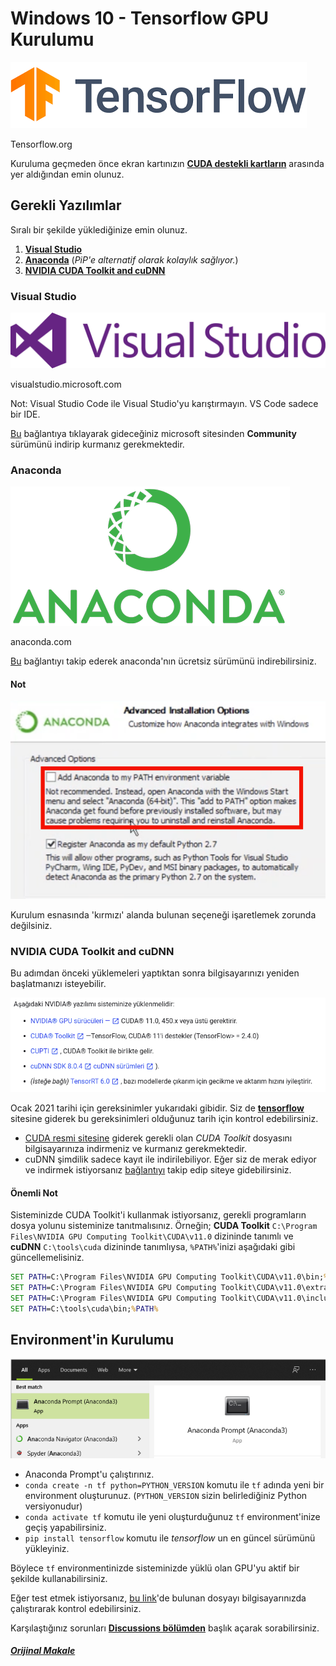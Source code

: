 # Windows 10 - Tensorflow GPU Kurulumu

![tensorflow](images/tensorflow.png)

Tensorflow.org

Kuruluma geçmeden önce ekran kartınızın [**CUDA destekli kartların**](https://developer.nvidia.com/cuda-gpus) arasında yer aldığından emin olunuz.

## Gerekli Yazılımlar

Sıralı bir şekilde yüklediğinize emin olunuz.

1. **[Visual Studio](#visual-studio)**
2. **[Anaconda](#anaconda)** (*PiP'e alternatif olarak kolaylık sağlıyor.*)
3. **[NVIDIA CUDA Toolkit and cuDNN](#nvidia-cuda-toolkit-and-cudnn)**

### Visual Studio

![visual_studio](images/visual_studio.png)

visualstudio.microsoft.com

Not: Visual Studio Code ile Visual Studio'yu karıştırmayın. VS Code sadece bir IDE.

[Bu](https://visualstudio.microsoft.com/tr/) bağlantıya tıklayarak gideceğiniz microsoft sitesinden **Community** sürümünü indirip kurmanız gerekmektedir.

### Anaconda

![anaconda](images/anaconda.png)

anaconda.com

[Bu](https://www.anaconda.com/products/individual) bağlantıyı takip ederek anaconda'nın ücretsiz sürümünü indirebilirsiniz.

#### Not

![path](images/anaconda_2.png)

Kurulum esnasında 'kırmızı' alanda bulunan seçeneği işaretlemek zorunda değilsiniz.

### NVIDIA CUDA Toolkit and cuDNN

Bu adımdan önceki yüklemeleri yaptıktan sonra bilgisayarınızı yeniden başlatmanızı isteyebilir.

![gereksinimler](images/tensorflow_in_site.png)

Ocak 2021 tarihi için gereksinimler yukarıdaki gibidir. Siz de **[tensorflow](https://www.tensorflow.org/install/gpu)** sitesine giderek bu gereksinimleri olduğunuz tarih için kontrol edebilirsiniz.

* [CUDA resmi sitesine](https://developer.nvidia.com/cuda-toolkit-archive) giderek gerekli olan *CUDA Toolkit* dosyasını bilgisayarınıza indirmeniz ve kurmanız gerekmektedir.
* cuDNN şimdilik sadece kayıt ile indirilebiliyor. Eğer siz de merak ediyor ve indirmek istiyorsanız [bağlantıyı](https://developer.nvidia.com/cudnn) takip edip siteye gidebilirsiniz.

#### Önemli Not

Sisteminizde CUDA Toolkit'i kullanmak istiyorsanız, gerekli programların dosya yolunu sisteminize tanıtmalısınız. Örneğin; **CUDA Toolkit** `C:\Program Files\NVIDIA GPU Computing Toolkit\CUDA\v11.0` dizininde tanımlı ve **cuDNN** `C:\tools\cuda` dizininde tanımlıysa, `%PATH%`'inizi aşağıdaki gibi güncellemelisiniz.

```cmd
SET PATH=C:\Program Files\NVIDIA GPU Computing Toolkit\CUDA\v11.0\bin;%PATH%
SET PATH=C:\Program Files\NVIDIA GPU Computing Toolkit\CUDA\v11.0\extras\CUPTI\lib64;%PATH%
SET PATH=C:\Program Files\NVIDIA GPU Computing Toolkit\CUDA\v11.0\include;%PATH%
SET PATH=C:\tools\cuda\bin;%PATH%
```

## Environment'in Kurulumu

![conda prompt](images/anaconda_prompt.png)

* Anaconda Prompt'u çalıştırınız.
* `conda create -n tf python=PYTHON_VERSION` komutu ile `tf` adında yeni bir environment oluşturunuz. (`PYTHON_VERSION` sizin belirlediğiniz Python versiyonudur)
* `conda activate tf` komutu ile yeni oluşturduğunuz `tf` environment'inize geçiş yapabilirsiniz.
* `pip install tensorflow` komutu ile *tensorflow* un en güncel sürümünü yükleyiniz.

Böylece `tf` environmentinizde sisteminizde yüklü olan GPU'yu aktif bir şekilde kullanabilirsiniz.

Eğer test etmek istiyorsanız, [bu link](../test_gpu_tf.py)'de bulunan dosyayı bilgisayarınızda çalıştırarak kontrol edebilirsiniz.

Karşılaştığınız sorunları **[Discussions bölümden](https://github.com/uysalserkan/ML-AI/discussions)** başlık açarak sorabilirsiniz.

##### [Orijinal Makale](https://towardsdatascience.com/setting-up-tensorflow-on-windows-gpu-492d1120414c)

